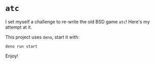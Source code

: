 # `atc`

I set myself a challenge to re-write the old BSD game `atc`!
Here's my attempt at it.

This project uses `deno`, start it with:

```shell
deno run start
```

Enjoy!
